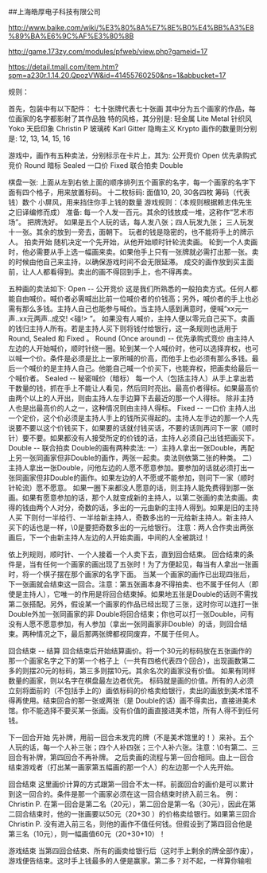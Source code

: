 ##上海皓厚电子科技有限公司

http://www.baike.com/wiki/%E3%80%8A%E7%8E%B0%E4%BB%A3%E8%89%BA%E6%9C%AF%E3%80%8B

http://game.173zy.com/modules/pfweb/view.php?gameid=17

https://detail.tmall.com/item.htm?spm=a230r.1.14.20.QpozVW&id=41455760250&ns=1&abbucket=17

规则：

首先，包装中有以下配件：
七十张牌代表七十张画
其中分为五个画家的作品，每位画家的名字都影射了其作品独 特的风格，其分别是:
轻金属 Lite Metal
针织风 Yoko
天启印象 Christin P
玻璃砖 Karl Gitter
隐晦主义 Krypto
画作的数量则分别是: 12, 13, 14, 15, 16

游戏中，画作有五种卖法，分别标示在卡片上，其为:
公开竞价 Open
优先承购式竞价 Round
暗标 Sealed
一口价 Fixed
联合拍卖 Double

棋盘一张:
上面从左到右依上面的顺序排列五个画家的名字，每一个画家的名字下面有四个格子，用来放置标码。
十二枚标码: 面值10, 20, 30各四枚
筹码（代表钱）数个
小屏风，用来挡住你手上钱的数量
游戏规则：（本规则根据赖志伟先生之旧译编修而成）
准备:
每一个人发一百元。其余的钱放成一堆，这称作“艺术市场”。
把牌洗好。
如果是五个人玩的话，每人发八张；四人玩发九张；
三人玩发十一张。其余的放到一旁去，面朝下。
玩者的钱是隐密的，也不能将手上的牌示人。
拍卖开始
随机决定一个先开始，从他开始顺时针轮流卖画。
轮到一个人卖画时，他必需要从手上选一幅画来卖。如果他手上只有一张牌就必需打出那一张。卖的时候由他自己来主持，以确保游戏时间不会无限延滞。
成交的画作放到买主面前，让人人都看得到。卖出的画不得回到手上，也不得再卖。

五种画的卖法如下:
Open -- 公开竞价
这是我们所熟悉的一般拍卖方式。任何人都能自由喊价。喊价者必需喊出比前一位喊价者的价钱高；另外，喊价者的手上也必需有那么多钱。主持人自己也能参与喊价。当主持人感到满意时，便喊“xx元一声..xx元两声..成交! <碰!> ”。
如果没有人喊价，主持人便以零元自己买下。卖画的钱归主持人所有。若是主持人买下则将钱付给银行，这一条规则也适用于Round, Sealed 和 Fixed 。
Round (Once around) -- 优先承购式竞价
由主持人左边的人开始喊价，顺时针绕一圈。轮到某一个人喊价时，他可以选择弃权，也可以喊一个价。条件是必须是比上一家所喊的价高，而他手上也必须有那么多钱。最后一个喊价的是主持人自己。他能自己喊一个价买下，也能弃权，把画卖给最后一个喊价者。
Sealed -- 秘密喊价（暗标）
每一个人（包括主持人）从手上拿出若干数量的钱，抓在手上不能让人看见，然后同时亮出。最高价者得标。如果最高价由两个以上的人开出，则由主持人左手边算下去最近的那一个人得标。
除非主持人也是出最高价的人之一，这种情况则由主持人得标。
Fixed -- 一口价
主持人出一个定价，这个价必须是主持人手上的钱所买得起的。主持人左手边的那一个人先说要不要以这个价钱买下，如果要的话就付钱买话，不要的话则再问下一家（顺时针）要不要。如果都没有人接受所定的价钱的话，主持人必须自己出钱把画买下。
Double -- 联合拍卖
Double的画有两种卖法:
一）主持人拿出一张Double，再配上另一张同画家但非Double的画作，两张一起卖。卖法则依第二张的种类。
二）主持人拿出一张Double，问他左边的人愿不愿意参加。要参加的话就必须打出一张同画家但非Double的画作。如果左边的人不愿或不能参加，则问下一家（顺时针轮流）愿不愿意。
如果一圈下来都没人愿意的话，则主持人能免费得到那一张画。如果有愿意参加的话，那个人就变成新的主持人，以第二张画的卖法卖画。卖得的钱由两个人对分，奇数的话，多出的一元由新的主持人得到。如果是旧的主持人买 下则付一半给行、一半给新主持人，奇数多出的一元给新主持人。新主持人买下的话也是一样，\0是要把奇数多出的一元给银行。
注意：两人合作卖出两张画后，下一个由新主持人左边的人开始卖画，中间的人全被跳过！

依上列规则，顺时针、一个人接着一个人卖下去，直到回合结束。
回合结束的条件是，当有任何一个画家的画出现了五张时！为了方便起见，每当有人拿出一张画时，将一个棋子摆在那个画家的名字下面。
当某一个画家的画作已出现四张后，下一张画就会结束这一回合。注意：第五张画本身不得拍卖、也不属于任何人（即使是主持人），它唯一的作用是将回合结束掉。如果地五张是Double的话则不需找第二张搭配。另外，假设某一个画家的作品已经出现了三张，这时你可以连打一张Double外加一张同画家的非 Double将回合结束；你也可以打一张Double，问有没有人愿不愿意参加，有人参加（拿出一张同画家非Double）的话，则回合结束。两种情况之下，最后那两张牌都视同废弃，不属于任何人。

回合结束 -- 结算
回合结束后开始结算画价。将一个30元的标码放在五张画作的那一个画家名字之下的第一个格子上（一共有四格代表四个回合），出现画数第二多的则摆20元的标码，第三多则摆10元。其余名次的画家没有价值。
如果有同样数量的画家，则以名字在棋盘最左边者优先。
标码就是画的价值。所有的人必须立刻将面前的（不包括手上的）画依标码的价格卖给银行，卖出的画放到美术馆不得再使用。结束回合的那一张或两张（是 Double的话）画不得卖出，直接进美术馆。你不能选择不要买某一张画。没有价值的画直接进美术馆，所有人得不到任何钱。

下一回合开始
先补牌，用前一回合未发完的牌（不是美术馆里的！）来补。五个人玩的话，每一个人补三张；四个人补四张；三个人补六张。注意：\0有第二、三回合有补牌，第四回合不再补牌。
之后卖画的流程与第一回合相同。由上一回合结束游戏者（打出某一画家第五幅画的那一个人）的左边那一个人先开始。

回合结束
这里画价计算的方式跟第一回合不太一样。前面回合的画价是可以累计到这一回合的。条件是那一个画家必须在这一回合结束时挤入前三名。
例：Christin P.
在第一回合是第二名（20元），第二回合是第一名（30元），因此在第二回合结束时，他的一张画要以50元（20+30 ）的价格卖给银行。如果第三回合 Christin P. 没有进入前三名，则他的画作不值任何钱。但假设到了第四回合他是第三名（10元），则一幅画值60元（20+30+10）！

游戏结束
当第四回合结束、所有的画卖给银行后（这时手上剩余的牌全部作废），游戏便告结束。这时手上钱最多的人便是赢家。第二多？对不起，一样算你输啦